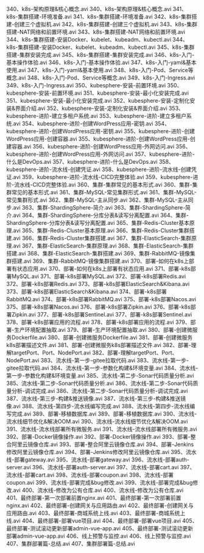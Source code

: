 340、k8s-架构原理&核心概念.avi	340、k8s-架构原理&核心概念.avi
341、k8s-集群搭建-环境准备.avi	341、k8s-集群搭建-环境准备.avi
342、k8s-集群搭建-创建三个虚拟机.avi	342、k8s-集群搭建-创建三个虚拟机.avi
343、k8s-集群搭建-NAT网络和前置环境.avi	343、k8s-集群搭建-NAT网络和前置环境.avi
344、k8s-集群搭建-安装Docker、kubelet、kubeadm、kubectl.avi	344、k8s-集群搭建-安装Docker、kubelet、kubeadm、kubectl.avi
345、k8s-集群搭建-集群安装完成.avi	345、k8s-集群搭建-集群安装完成.avi
346、k8s-入门-基本操作体验.avi	346、k8s-入门-基本操作体验.avi
347、k8s-入门-yaml&基本使用.avi	347、k8s-入门-yaml&基本使用.avi
348、k8s-入门-Pod、Service等概念.avi	348、k8s-入门-Pod、Service等概念.avi
349、k8s-入门-Ingress.avi	349、k8s-入门-Ingress.avi
350、kubesphere-安装-前置环境.avi	350、kubesphere-安装-前置环境.avi
351、kubesphere-安装-最小化安装完成.avi	351、kubesphere-安装-最小化安装完成.avi
352、kubesphere-安装-定制化安装&界面介绍.avi	352、kubesphere-安装-定制化安装&界面介绍.avi
353、kubesphere-进阶-建立多租户系统.avi	353、kubesphere-进阶-建立多租户系统.avi
354、kubesphere-进阶-创建WordPress应用-密钥.avi	354、kubesphere-进阶-创建WordPress应用-密钥.avi
355、kubesphere-进阶-创建WordPress应用-创建容器.avi	355、kubesphere-进阶-创建WordPress应用-创建容器.avi
356、kubesphere-进阶-创建WordPress应用-外网访问.avi	356、kubesphere-进阶-创建WordPress应用-外网访问.avi
357、kubesphere-进阶-什么是DevOps.avi	357、kubesphere-进阶-什么是DevOps.avi
358、kubesphere-进阶-流水线-创建凭证.avi	358、kubesphere-进阶-流水线-创建凭证.avi
359、kubesphere-进阶-流水线-CICD完整体验.avi	359、kubesphere-进阶-流水线-CICD完整体验.avi
360、集群-集群常见的基本形式.avi	360、集群-集群常见的基本形式.avi
361、集群-MySQL-常见集群形式.avi	361、集群-MySQL-常见集群形式.avi
362、集群-MySQL-主从同步.avi	362、集群-MySQL-主从同步.avi
363、集群-ShardingSphere-简介.avi	363、集群-ShardingSphere-简介.avi
364、集群-ShardingSphere-分库分表&读写分离配置.avi	364、集群-ShardingSphere-分库分表&读写分离配置.avi
365、集群-Redis-Cluster基本原理.avi	365、集群-Redis-Cluster基本原理.avi
366、集群-Redis-Cluster集群搭建.avi	366、集群-Redis-Cluster集群搭建.avi
367、集群-ElasticSearch-集群原理.avi	367、集群-ElasticSearch-集群原理.avi
368、集群-ElasticSearch-集群搭建.avi	368、集群-ElasticSearch-集群搭建.avi
369、集群-RabbitMQ-镜像集群搭建.avi	369、集群-RabbitMQ-镜像集群搭建.avi
370、部署-如何在k8s上部署有状态应用.avi	370、部署-如何在k8s上部署有状态应用.avi
371、部署-k8s部署MySQL.avi	371、部署-k8s部署MySQL.avi
372、部署-k8s部署Redis.avi	372、部署-k8s部署Redis.avi
373、部署-k8s部署ElasticSearch&Kibana.avi	373、部署-k8s部署ElasticSearch&Kibana.avi
374、部署-k8s部署RabbitMQ.avi	374、部署-k8s部署RabbitMQ.avi
375、部署-k8s部署Nacos.avi	375、部署-k8s部署Nacos.avi
376、部署-k8s部署Zipkin.avi	376、部署-k8s部署Zipkin.avi
377、部署-k8s部署Sentinel.avi	377、部署-k8s部署Sentinel.avi
378、部署-k8s部署应用的流程.avi	378、部署-k8s部署应用的流程.avi
379、部署-生产环境配置抽取.avi	379、部署-生产环境配置抽取.avi
380、部署-创建微服务Dockerfile.avi	380、部署-创建微服务Dockerfile.avi
381、部署-创建微服务k8s部署描述文件.avi	381、部署-创建微服务k8s部署描述文件.avi
382、部署-理解targetPort、Port、NodePort.avi	382、部署-理解targetPort、Port、NodePort.avi
383、流水线-第一步-gitee拉取代码.avi	383、流水线-第一步-gitee拉取代码.avi
384、流水线-第一步-参数化构建&环境变量.avi	384、流水线-第一步-参数化构建&环境变量.avi
385、流水线-第二步-Sonar代码质量分析.avi	385、流水线-第二步-Sonar代码质量分析.avi
386、流水线-第二步-Sonar代码质量分析-调试完成.avi	386、流水线-第二步-Sonar代码质量分析-调试完成.avi
387、流水线-第三步-构建&推送镜像.avi	387、流水线-第三步-构建&推送镜像.avi
388、流水线-第四步-流水线编写完成.avi	388、流水线-第四步-流水线编写完成.avi
389、部署-移植数据库.avi	389、部署-移植数据库.avi
390、流水线-流水线细节优化&解决OOM.avi	390、流水线-流水线细节优化&解决OOM.avi
391、流水线-流水线部署所有微服务.avi	391、流水线-流水线部署所有微服务.avi
392、部署-Docker镜像操作.avi	392、部署-Docker镜像操作.avi
393、部署-整合阿里云镜像仓库.avi	393、部署-整合阿里云镜像仓库.avi
394、部署-Jenkins修改阿里云镜像仓库.avi	394、部署-Jenkins修改阿里云镜像仓库.avi
395、流水线-部署gateway.avi	395、流水线-部署gateway.avi
396、流水线-部署auth-server.avi	396、流水线-部署auth-server.avi
397、流水线-部署cart.avi	397、流水线-部署cart.avi
398、流水线-部署coupon.avi	398、流水线-部署coupon.avi
399、流水线-部署完成&bug修改.avi	399、流水线-部署完成&bug修改.avi
400、流水线-修改为公有仓库.avi	400、流水线-修改为公有仓库.avi
401、最终部署-第一次部署前置nginx.avi	401、最终部署-第一次部署前置nginx.avi
402、最终部署-创建网关与应用路由.avi	402、最终部署-创建网关与应用路由.avi
403、最终部署-商城系统上线.avi	403、最终部署-商城系统上线.avi
404、最终部署-部署vue项目.avi	404、最终部署-部署vue项目.avi
405、最终部署-测试滚动更新部署admin-vue-app.avi	405、最终部署-测试滚动更新部署admin-vue-app.avi
406、线上预警与监控.avi	406、线上预警与监控.avi
407、集群部署篇-总结.avi	407、集群部署篇-总结.avi
